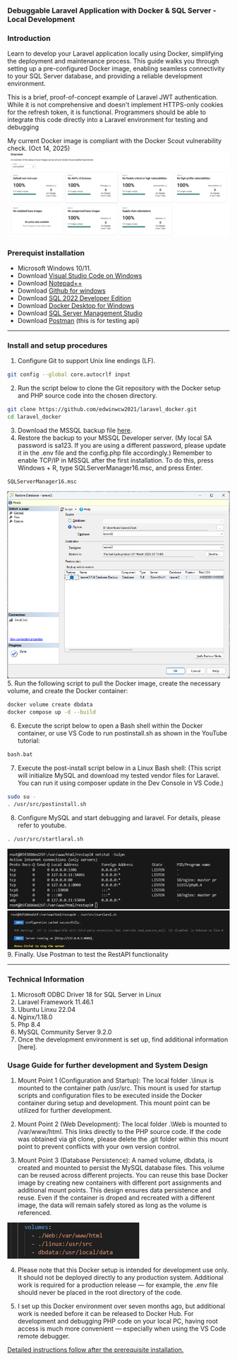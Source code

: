 ### Debuggable Laravel Application with Docker & SQL Server - Local Development

### Introduction
Learn to develop your Laravel application locally using Docker, simplifying the deployment and maintenance process. This guide walks you through setting up a pre-configured Docker image, enabling seamless connectivity to your SQL Server database, and providing a reliable development environment.

This is a brief, proof-of-concept example of Laravel JWT authentication. While it is not comprehensive and doesn't implement HTTPS-only cookies for the refresh token, it is functional. Programmers should be able to integrate this code directly into a Laravel environment for testing and debugging

My current Docker image is compliant with the Docker Scout vulnerability check. (Oct 14, 2025)
![screen5](images/screen5.png)

### Prerequist installation
- Microsoft Windows 10/11.
- Download [Visual Studio Code on Windows](https://code.visualstudio.com/sha/download?build=stable&os=win32-x64-user) 
- Download [Notepad++](https://github.com/notepad-plus-plus/notepad-plus-plus/releases/download/v8.8.6/npp.8.8.6.Installer.x64.exe)
- Download [Github for windows](https://git-scm.com/downloads)
- Download [SQL 2022 Developer Edition](https://go.microsoft.com/fwlink/p/?linkid=2215158&clcid=0x409&culture=en-us&country=us)
- Download [Docker Desktop for Windows](https://docs.docker.com/desktop/setup/install/windows-install/)
- Download [SQL Server Management Studio](https://learn.microsoft.com/en-us/ssms/install/install)  
- Download [Postman](https://dl.pstmn.io/download/latest/win64) (this is for testing api)

---  

### Install and setup procedures
1. Configure Git to support Unix line endings (LF).
```bash
git config --global core.autocrlf input
```
2. Run the script below to clone the Git repository with the Docker setup and PHP source code into the chosen directory. 
```bash
git clone https://github.com/edwinwcw2021/laravel_docker.git
cd laravel_docker
```
3. Download the MSSQL backup file [here](https://freeware.vagweb.com/laravel2.bak).
4. Restore the backup to your MSSQL Developer server. (My local SA password is sa123. If you are using a different password, please update it in the .env file and the config.php file accordingly.) Remember to enable TCP/IP in MSSQL after the first installation. To do this, press Windows + R, type SQLServerManager16.msc, and press Enter.
```bash
SQLServerManager16.msc
```
![screen 1](images/screen1.png)
5. Run the following script to pull the Docker image, create the necessary volume, and create the Docker container:
```bash
docker volume create dbdata
docker compose up -d --build
```
6. Execute the script below to open a Bash shell within the Docker container, or use VS Code to run postinstall.sh as shown in the YouTube tutorial: 
```bash
bash.bat
```
7. Execute the post-install script below in a Linux Bash shell: (This script will initialize MySQL and download my tested vendor files for Laravel. You can run it using composer update in the Dev Console in VS Code.)
```bash
sudo su -
. /usr/src/postinstall.sh
```
8. Configure MySQL and start debugging and laravel. For details, please refer to youtube.
```bash
. /usr/src/startlaral.sh
```
![screen 2](images/screen2.png)
![screen 3](images/screen3.png)
9. Finally. Use Postman to test the RestAPI functionality   

---

### Technical Information
1. Microsoft ODBC Driver 18 for SQL Server in Linux
2. Laravel Framework 11.46.1
3. Ubuntu Linxu 22.04
4. Nginx/1.18.0
5. Php 8.4
6. MySQL Community Server 9.2.0
6. Once the development environment is set up, find additional information [here].


### Usage Guide for further development and System Design
1. Mount Point 1 (Configuration and Startup): The local folder .\linux is mounted to the container path /usr/src. This mount is used for startup scripts and configuration files to be executed inside the Docker container during setup and development. This mount point can be utilized for further development.

2. Mount Point 2 (Web Development): The local folder .\Web is mounted to /var/www/html. This links directly to the PHP source code. If the code was obtained via git clone, please delete the .git folder within this mount point to prevent conflicts with your own version control.

3. Mount Point 3 (Database Persistence): A named volume, dbdata, is created and mounted to persist the MySQL database files. This volume can be reused across different projects. You can reuse this base Docker image by creating new containers with different port assignments and additional mount points. This design ensures data persistence and reuse. Even if the container is droped and recreated with a different image, the data will remain safely stored as long as the volume is referenced.

![screen4](images/screen4.png)

4. Please note that this Docker setup is intended for development use only. It should not be deployed directly to any production system. Additional work is required for a production release — for example, the .env file should never be placed in the root directory of the code.

5. I set up this Docker environment over seven months ago, but additional work is needed before it can be released to Docker Hub. For development and debugging PHP code on your local PC, having root access is much more convenient — especially when using the VS Code remote debugger.

[Detailed instructions follow after the prerequisite installation.](https://www.youtube.com/)